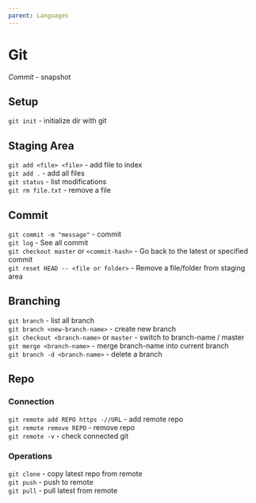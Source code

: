 ```yaml
---
parent: Languages
---
```


# Git

*Commit* - snapshot

## Setup

`git init` - initialize dir with git  

## Staging Area

`git add <file> <file>` - add file to index  
`git add .` - add all files  
`git status` - list modifications  
`git rm file.txt` - remove a file  

## Commit

`git commit -m "message"` - commit  
`git log` - See all commit  
`git checkout master` or `<commit-hash>` - Go back to the latest or specified commit  
`git reset HEAD -- <file or folder>` - Remove a file/folder from staging area  

## Branching

`git branch` - list all branch  
`git branch <new-branch-name>` - create new branch  
`git checkout <branch-name>` or `master` - switch to branch-name / master  
`git merge <branch-name>` - merge branch-name into current branch  
`git branch -d <branch-name>` - delete a branch  

## Repo

### Connection

`git remote add REPO https -//URL` - add remote repo  
`git remote remove REPO` - remove repo  
`git remote -v` - check connected git  

### Operations

`git clone` - copy latest repo from remote  
`git push` - push to remote  
`git pull` - pull latest from remote  
